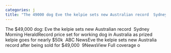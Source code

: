 ```yaml
---
categories: j
title: "The 49000 dog Eve the kelpie sets new Australian record  Sydney Morning Herald"
---
```

The $49,000 dog: Eve the kelpie sets new Australian record&nbsp;&nbsp;Sydney Morning HeraldRecord price set for working dog in Australia as prized kelpie goes for nearly $50k&nbsp;&nbsp;ABC NewsEve the kelpie sets new Australia record after being sold for $49,000&nbsp;&nbsp;9NewsView Full coverage o